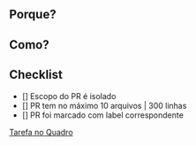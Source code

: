 ## Porque?


## Como?


## Checklist
- [] Escopo do PR é isolado
- [] PR tem no máximo 10 arquivos | 300 linhas
- [] PR foi marcado com label correspondente

[Tarefa no Quadro](https://trello.com/b/ZkolCsrm/slytherin-pay)
